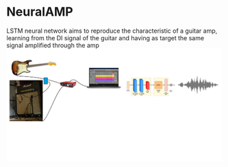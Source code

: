 # NeuralAMP
LSTM neural network aims to reproduce the characteristic of a guitar amp, learning from the DI signal of the guitar and having as target the same signal amplified through the amp
![alt text](https://github.com/tgfrancesco/NeuralAMP/blob/main/sketch.png?raw=true)
